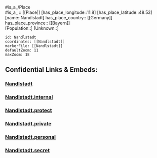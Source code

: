 ﻿---
location: [48.53,11.8] 
mapzoom: [7,12] 
mapmarker: city 
type: City
tags:
- geo/City


SpocWebEntityId: 32729
isDeleted: false
confidential: public

---
#is_a_/Place  
#is_a_ :: [[Place]] 
[has_place_longitude::11.8] 
[has_place_latitude::48.53] 
[name::Nandlstadt] 
has_place_country:: [[Germany]]  
has_place_province:: [[Bayern]]  
[Population::] 
[Unknown::] 


```leaflet
id: Nandlstadt
coordinates: [[Nandlstadt]] 
markerFile: [[Nandlstadt]] 
defaultZoom: 11 
maxZoom: 18
```


## Confidential Links & Embeds: 

### [Nandlstadt](/_public/Earth/Continent/Europe/Europe~Central/Germany/Germany~West/Bayern/counties~Bayern/Freising/cities~Freising/Nandlstadt.md) 

### [Nandlstadt.internal](/_internal/Earth/Continent/Europe/Europe~Central/Germany/Germany~West/Bayern/counties~Bayern/Freising/cities~Freising/Nandlstadt.internal.md) 

### [Nandlstadt.protect](/_protect/Earth/Continent/Europe/Europe~Central/Germany/Germany~West/Bayern/counties~Bayern/Freising/cities~Freising/Nandlstadt.protect.md) 

### [Nandlstadt.private](/_private/Earth/Continent/Europe/Europe~Central/Germany/Germany~West/Bayern/counties~Bayern/Freising/cities~Freising/Nandlstadt.private.md) 

### [Nandlstadt.personal](/_personal/Earth/Continent/Europe/Europe~Central/Germany/Germany~West/Bayern/counties~Bayern/Freising/cities~Freising/Nandlstadt.personal.md) 

### [Nandlstadt.secret](/_secret/Earth/Continent/Europe/Europe~Central/Germany/Germany~West/Bayern/counties~Bayern/Freising/cities~Freising/Nandlstadt.secret.md) 
